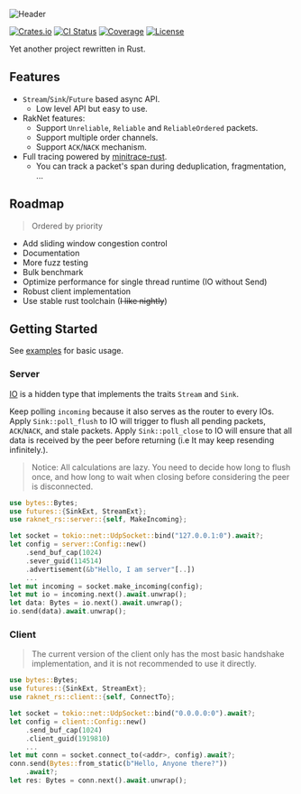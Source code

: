 ![Header](https://capsule-render.vercel.app/api?type=Waving&color=timeGradient&height=300&animation=fadeIn&section=header&text=raknet-rs&fontSize=90&fontAlignY=45)

[![Crates.io](https://img.shields.io/crates/v/raknet-rs.svg?style=flat-square&logo=rust)](https://crates.io/crates/raknet-rs)
[![CI Status](https://img.shields.io/github/actions/workflow/status/MemoriesOfTime/raknet-rs/ci.yml?style=flat-square&logo=github)](https://github.com/MemoriesOfTime/raknet-rs/actions)
[![Coverage](https://img.shields.io/codecov/c/github/MemoriesOfTime/raknet-rs?style=flat-square&logo=codecov)](https://app.codecov.io/github/MemoriesOfTime/raknet-rs)
[![License](https://img.shields.io/crates/l/raknet-rs?style=flat-square)](https://github.com/MemoriesOfTime/raknet-rs/blob/master/LICENSE)

Yet another project rewritten in Rust.

## Features

- `Stream`/`Sink`/`Future` based async API.
  - Low level API but easy to use.
- RakNet features:
  - Support `Unreliable`, `Reliable` and `ReliableOrdered` packets.
  - Support multiple order channels.
  - Support `ACK`/`NACK` mechanism.
- Full tracing powered by [minitrace-rust](https://github.com/tikv/minitrace-rust).
  - You can track a packet's span during deduplication, fragmentation, ...

## Roadmap

> Ordered by priority

- Add sliding window congestion control
- Documentation
- More fuzz testing
- Bulk benchmark
- Optimize performance for single thread runtime (IO without Send)
- Robust client implementation
- Use stable rust toolchain (~~I like nightly~~)

## Getting Started

See [examples](examples/) for basic usage.

### Server

[IO](src/io.rs) is a hidden type that implements the traits `Stream` and `Sink`.

Keep polling `incoming` because it also serves as the router to every IOs.
Apply `Sink::poll_flush` to IO will trigger to flush all pending packets, `ACK`/`NACK`, and stale packets.
Apply `Sink::poll_close` to IO will ensure that all data is received by the peer before returning (i.e It may keep resending infinitely.).

> Notice: All calculations are lazy. You need to decide how long to flush once, and how long to wait when closing before considering the peer is disconnected.

```rust
use bytes::Bytes;
use futures::{SinkExt, StreamExt};
use raknet_rs::server::{self, MakeIncoming};

let socket = tokio::net::UdpSocket::bind("127.0.0.1:0").await?;
let config = server::Config::new()
    .send_buf_cap(1024)
    .sever_guid(114514)
    .advertisement(&b"Hello, I am server"[..])
    ...
let mut incoming = socket.make_incoming(config);
let mut io = incoming.next().await.unwrap();
let data: Bytes = io.next().await.unwrap();
io.send(data).await.unwrap();
```

### Client

> The current version of the client only has the most basic handshake implementation, and it is not recommended to use it directly.

```rust
use bytes::Bytes;
use futures::{SinkExt, StreamExt};
use raknet_rs::client::{self, ConnectTo};

let socket = tokio::net::UdpSocket::bind("0.0.0.0:0").await?;
let config = client::Config::new()
    .send_buf_cap(1024)
    .client_guid(1919810)
    ...
let mut conn = socket.connect_to(<addr>, config).await?;
conn.send(Bytes::from_static(b"Hello, Anyone there?"))
    .await?;
let res: Bytes = conn.next().await.unwrap();
```
